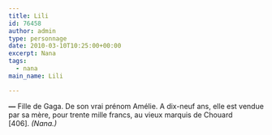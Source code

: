 ```yaml
---
title: Lili
id: 76458
author: admin
type: personnage
date: 2010-03-10T10:25:00+00:00
excerpt: Nana
tags:
  - nana
main_name: Lili

---
```

**—** Fille de Gaga. De son vrai prénom Amélie. A dix-neuf ans, elle est vendue par sa mère, pour trente mille francs, au vieux marquis de Chouard [406]. _(Nana.)_